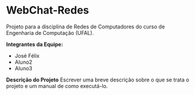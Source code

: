 # WebChat-Redes
Projeto para a disciplina de Redes de Computadores do curso de Engenharia de Computação (UFAL).

**Integrantes da Equipe:**
  - José Félix
  - Aluno2
  - Aluno3

**Descrição do Projeto**
Escrever uma breve descrição sobre o que se trata o projeto e um manual de como executá-lo.

